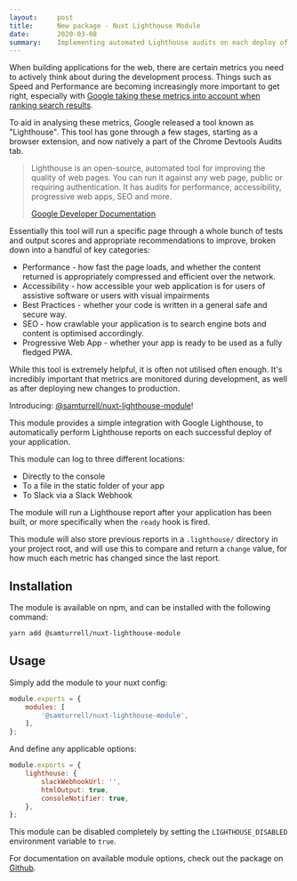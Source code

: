 ```yaml
---
layout:     post
title:      New package - Nuxt Lighthouse Module
date:       2020-03-08
summary:    Implementing automated Lighthouse audits on each deploy of your Nuxt.js application.
---
```


When building applications for the web, there are certain metrics you need to actively think about during the development process. Things such as Speed and Performance are becoming increasingly more important to get right, especially with [Google taking these metrics into account when ranking search results](https://webmasters.googleblog.com/2018/01/using-page-speed-in-mobile-search.html).

To aid in analysing these metrics, Google released a tool known as "Lighthouse". This tool has gone through a few stages, starting as a browser extension, and now natively a part of the Chrome Devtools Audits tab. 

> Lighthouse is an open-source, automated tool for improving the quality of web pages. You can run it against any web page, public or requiring authentication. It has audits for performance, accessibility, progressive web apps, SEO and more.
> 
> [Google Developer Documentation](https://developers.google.com/web/tools/lighthouse/)

Essentially this tool will run a specific page through a whole bunch of tests and output scores and appropriate recommendations to improve, broken down into a handful of key categories:

- Performance - how fast the page loads, and whether the content returned is appropriately compressed and efficient over the network.
- Accessibility - how accessible your web application is for users of assistive software or users with visual impairments
- Best Practices - whether your code is written in a general safe and secure way.
- SEO - how crawlable your application is to search engine bots and content is optimised accordingly.
- Progressive Web App - whether your app is ready to be used as a fully fledged PWA. 

While this tool is extremely helpful, it is often not utilised often enough. It's incredibly important that metrics are monitored during development, as well as after deploying new changes to production.

Introducing: [@samturrell/nuxt-lighthouse-module](https://www.npmjs.com/package/@samturrell/nuxt-lighthouse-module)!

This module provides a simple integration with Google Lighthouse, to automatically perform Lighthouse reports on each successful deploy of your application.

This module can log to three different locations:

- Directly to the console
- To a file in the static folder of your app
- To Slack via a Slack Webhook

The module will run a Lighthouse report after your application has been built, or more specifically when the `ready` hook is fired.

This module will also store previous reports in a `.lighthouse/` directory in your project root, and will use this to compare and return a `change` value, for how much each metric has changed since the last report.

## Installation

The module is available on npm, and can be installed with the following command:

```sh
yarn add @samturrell/nuxt-lighthouse-module
```

## Usage

Simply add the module to your nuxt config:

```js
module.exports = {
    modules: [
        '@samturrell/nuxt-lighthouse-module',
    ],
};
```

And define any applicable options:

```js
module.exports = {
    lighthouse: {
        slackWebhookUrl: '',
        htmlOutput: true,
        consoleNotifier: true,
    },
};
```

This module can be disabled completely by setting the `LIGHTHOUSE_DISABLED` environment variable to `true`.

For documentation on available module options, check out the package on [Github](https://github.com/samturrell/nuxt-lighthouse-module).
